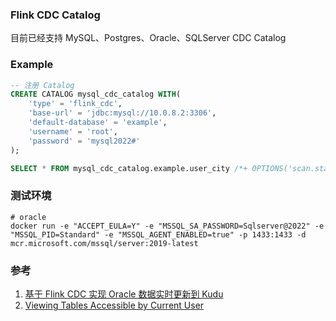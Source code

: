 ### Flink CDC Catalog

目前已经支持 MySQL、Postgres、Oracle、SQLServer CDC Catalog


### Example
```SQL
-- 注册 Catalog
CREATE CATALOG mysql_cdc_catalog WITH(
    'type' = 'flink_cdc',
    'base-url' = 'jdbc:mysql://10.0.8.2:3306',
    'default-database' = 'example',
    'username' = 'root',
    'password' = 'mysql2022#'
);

SELECT * FROM mysql_cdc_catalog.example.user_city /*+ OPTIONS('scan.startup.mode'='latest-offset') */
```

### 测试环境
```shell
# oracle
docker run -e "ACCEPT_EULA=Y" -e "MSSQL_SA_PASSWORD=Sqlserver@2022" -e "MSSQL_PID=Standard" -e "MSSQL_AGENT_ENABLED=true" -p 1433:1433 -d mcr.microsoft.com/mssql/server:2019-latest 
```

### 参考
1. [基于 Flink CDC 实现 Oracle 数据实时更新到 Kudu](https://cloud.tencent.com/developer/article/1949088)
2. [Viewing Tables Accessible by Current User](https://chartio.com/resources/tutorials/how-to-list-all-tables-in-oracle/#viewing-tables-accessible-by-current-user)
